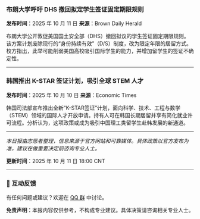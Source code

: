 ### 布朗大学呼吁 DHS 撤回拟定学生签证固定期限规则

**发布时间**：2025 年 10 月 11 日
**来源**：Brown Daily Herald

布朗大学公开敦促美国国土安全部（DHS）撤回拟议的学生签证固定期限规则。该方案计划废除现行的“身份持续有效”（D/S）制度，改为限定年限的居留方式。校方指出，此举可能削弱美国高校吸引国际学生的能力，并增加留学生的签证不确定性。

------

### 韩国推出 K-STAR 签证计划，吸引全球 STEM 人才

**发布时间**：2025 年 10 月 10 日
**来源**：Economic Times

韩国司法部宣布推出全新“K-STAR签证”计划，面向科学、技术、工程与数学（STEM）领域的国际人才开放申请。持有人可在韩国长期居留并享有简化就业许可流程。分析认为，这项政策或成为吸引中国理工类留学生赴韩发展的新通道。

------

*本日报由志愿者整理，信息来源于官方网站和可靠媒体。具体政策以官方发布为准，建议在做重要决定前咨询专业人士。*

**更新时间**：2025 年 10 月 11 日 18:00 CNT

------

### 📮 互动反馈

有任何问题或建议？欢迎在 [QQ 群](https://home.vineshore.org/) 中讨论。

**免责声明**：本报内容仅供参考，不构成专业建议。具体决策请咨询相关专业人士。